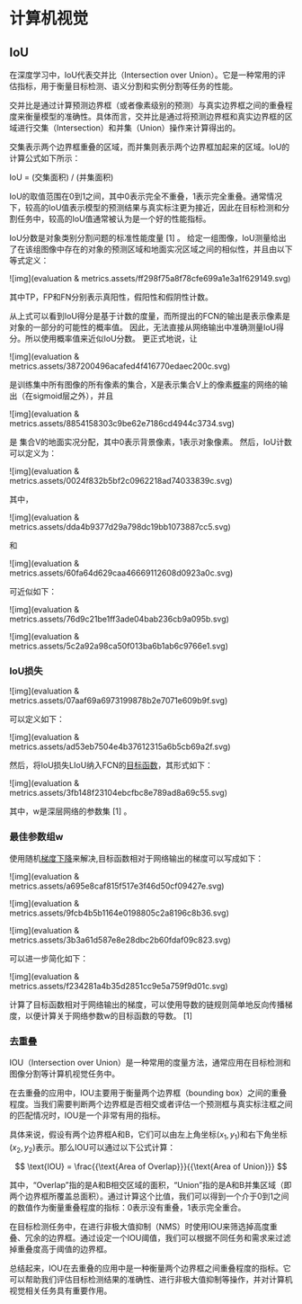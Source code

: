 # 计算机视觉

## IoU

在深度学习中，IoU代表交并比（Intersection over Union）。它是一种常用的评估指标，用于衡量目标检测、语义分割和实例分割等任务的性能。

交并比是通过计算预测边界框（或者像素级别的预测）与真实边界框之间的重叠程度来衡量模型的准确性。具体而言，交并比是通过将预测边界框和真实边界框的区域进行交集（Intersection）和并集（Union）操作来计算得出的。

交集表示两个边界框重叠的区域，而并集则表示两个边界框加起来的区域。IoU的计算公式如下所示：

IoU = (交集面积) / (并集面积)

IoU的取值范围在0到1之间，其中0表示完全不重叠，1表示完全重叠。通常情况下，较高的IoU值表示模型的预测结果与真实标注更为接近，因此在目标检测和分割任务中，较高的IoU值通常被认为是一个好的性能指标。

IoU分数是对象类别分割问题的标准性能度量 [1] 。 给定一组图像，IoU测量给出了在该组图像中存在的对象的预测区域和地面实况区域之间的相似性，并且由以下等式定义：

![img](evaluation & metrics.assets/ff298f75a8f78cfe699a1e3a1f629149.svg)

其中TP，FP和FN分别表示真阳性，假阳性和假阴性计数。

从上式可以看到IoU得分是基于计数的度量，而所提出的FCN的输出是表示像素是对象的一部分的可能性的概率值。 因此，无法直接从网络输出中准确测量IoU得分。所以使用概率值来近似IoU分数。 更正式地说，让

![img](evaluation & metrics.assets/387200496acafed4f416770edaec200c.svg)

 是训练集中所有图像的所有像素的集合，X是表示集合V上的像素[概率](https://baike.baidu.com/item/概率/828845)的网络的输出（在sigmoid层之外），并且

![img](evaluation & metrics.assets/8854158303c9be62e7186cd4944c3734.svg)

 是 集合V的地面实况分配，其中0表示背景像素，1表示对象像素。 然后，IoU计数可以定义为：

![img](evaluation & metrics.assets/0024f832b5bf2c0962218ad74033839c.svg)

其中，

![img](evaluation & metrics.assets/dda4b9377d29a798dc19bb1073887cc5.svg)

 和

![img](evaluation & metrics.assets/60fa64d629caa46669112608d0923a0c.svg)

 可近似如下：

![img](evaluation & metrics.assets/76d9c21be1ff3ade04bab236cb9a095b.svg)

![img](evaluation & metrics.assets/5c2a92a98ca50f013ba6b1ab6c9766e1.svg)

### IoU损失

![img](evaluation & metrics.assets/07aaf69a6973199878b2e7071e609b9f.svg)

 可以定义如下：

![img](evaluation & metrics.assets/ad53eb7504e4b37612315a6b5cb69a2f.svg)

然后，将IoU损失LIoU纳入FCN的[目标函数](https://baike.baidu.com/item/目标函数/10829077)，其形式如下：

![img](evaluation & metrics.assets/3fb148f23104ebcfbc8e789ad8a69c55.svg)

其中，w是深层网络的参数集 [1] 。

### 最佳参数组w

使用随机[梯度下降](https://baike.baidu.com/item/梯度下降/4864937)来解决,目标函数相对于网络输出的梯度可以写成如下：

![img](evaluation & metrics.assets/a695e8caf815f517e3f46d50cf09427e.svg)

![img](evaluation & metrics.assets/9fcb4b5b1164e0198805c2a8196c8b36.svg)

![img](evaluation & metrics.assets/3b3a61d587e8e28dbc2b60fdaf09c823.svg)

可以进一步简化如下：

![img](evaluation & metrics.assets/f234281a4b35d2851cc9e5a759f9d01c.svg)

计算了目标函数相对于网络输出的梯度，可以使用导数的链规则简单地反向传播梯度，以便计算关于网络参数w的目标函数的导数。 [1]

### 去重叠

IOU（Intersection over Union）是一种常用的度量方法，通常应用在目标检测和图像分割等计算机视觉任务中。

在去重叠的应用中，IOU主要用于衡量两个边界框（bounding box）之间的重叠程度。当我们需要判断两个边界框是否相交或者评估一个预测框与真实标注框之间的匹配情况时，IOU是一个非常有用的指标。

具体来说，假设有两个边界框A和B，它们可以由左上角坐标$(x_1, y_1)$和右下角坐标$(x_2, y_2)$表示。那么IOU可以通过以下公式计算：

$$
\text{IOU} = \frac{{\text{Area of Overlap}}}{{\text{Area of Union}}}
$$

其中，“Overlap”指的是A和B相交区域的面积，“Union”指的是A和B并集区域（即两个边界框所覆盖总面积）。通过计算这个比值，我们可以得到一个介于0到1之间的数值作为衡量重叠程度的指标：0表示没有重叠，1表示完全重合。

在目标检测任务中，在进行非极大值抑制（NMS）时使用IOU来筛选掉高度重叠、冗余的边界框。通过设定一个IOU阈值，我们可以根据不同任务和需求来过滤掉重叠度高于阈值的边界框。

总结起来，IOU在去重叠的应用中是一种衡量两个边界框之间重叠程度的指标。它可以帮助我们评估目标检测结果的准确性、进行非极大值抑制等操作，并对计算机视觉相关任务具有重要作用。
